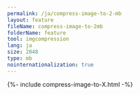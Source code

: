 ```yaml
---
permalink: /ja/compress-image-to-2-mb
layout: feature
fileName: compress-image-to-2mb
folderName: feature
tool: imgcompression
lang: ja
size: 2048
type: mb
nointernationalization: true
---
```

{%- include compress-image-to-X.html -%}
      
